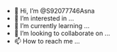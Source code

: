 - 👋 Hi, I’m @S92077746Asna
- 👀 I’m interested in ...
- 🌱 I’m currently learning ...
- 💞️ I’m looking to collaborate on ...
- 📫 How to reach me ...

<!---
S92077746Asna/S92077746Asna is a ✨ special ✨ repository because its `README.md` (this file) appears on your GitHub profile.
You can click the Preview link to take a look at your changes.
--->

